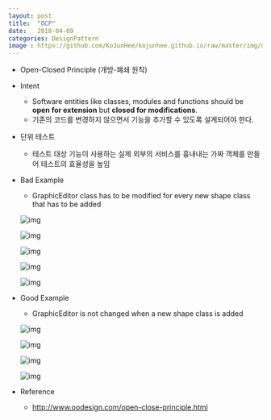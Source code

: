 ```yaml
---
layout: post
title:  "OCP"
date:   2018-04-09
categories: DesignPattern
image : https://github.com/KoJunHee/kojunhee.github.io/raw/master/img/dpci.png
---
```


- Open-Closed Principle (개방-폐쇄 원칙)
- Intent
  - Software entities like classes, modules and functions should be **open for extension** but **closed for modifications**.
  - 기존의 코드를 변경하지 않으면서 기능을 추가할 수 있도록 설계되어야 한다.
- 단위 테스트
  - 테스트 대상 기능이 사용하는 실제 외부의 서비스를 흉내내는 가짜 객체를 만들어 테스트의 효율성을 높임


- Bad Example

  - GraphicEditor class has to be modified for every new shape class that has to be added

  ![img](https://github.com/KoJunHee/kojunhee.github.io/raw/master/img/ocp01.png)

  ![img](https://github.com/KoJunHee/kojunhee.github.io/raw/master/img/op011.png)

  ![img](https://github.com/KoJunHee/kojunhee.github.io/raw/master/img/op022.png)

  ![img](https://github.com/KoJunHee/kojunhee.github.io/raw/master/img/op033.png)

  ![img](https://github.com/KoJunHee/kojunhee.github.io/raw/master/img/op044.png)

- Good Example

  - GraphicEditor is not changed when a new shape class is added

  ![img](https://github.com/KoJunHee/kojunhee.github.io/raw/master/img/ocp03.png)

  ![img](https://github.com/KoJunHee/kojunhee.github.io/raw/master/img/op055.png)

  ![img](https://github.com/KoJunHee/kojunhee.github.io/raw/master/img/op066.png)

  ![img](https://github.com/KoJunHee/kojunhee.github.io/raw/master/img/op077.png)


- Reference
  - <http://www.oodesign.com/open-close-principle.html>





